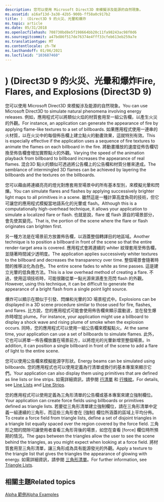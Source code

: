 ```yaml
---
description: 您可以使用 Microsoft Direct3D 來模擬涉及能源的自然現象。
ms.assetid: a16af13d-3a38-42b5-900b-ff58a0c917b2
title: )  (Direct3D 9 的火災、光暈和爆炸
ms.topic: article
ms.date: 05/31/2018
ms.openlocfilehash: 708730bd8e5f198664bb20c11fa98243ac98f0d6
ms.sourcegitcommit: a47bd86f517de76374e4fff33cfeb613eb259a7e
ms.translationtype: MT
ms.contentlocale: zh-TW
ms.lasthandoff: 01/06/2021
ms.locfileid: "103687460"
---
```

# <a name="fire-flares-and-explosions-direct3d-9"></a><span data-ttu-id="a9024-103">)  (Direct3D 9 的火災、光暈和爆炸</span><span class="sxs-lookup"><span data-stu-id="a9024-103">Fire, Flares, and Explosions (Direct3D 9)</span></span>

<span data-ttu-id="a9024-104">您可以使用 Microsoft Direct3D 來模擬涉及能源的自然現象。</span><span class="sxs-lookup"><span data-stu-id="a9024-104">You can use Microsoft Direct3D to simulate natural phenomena involving energy releases.</span></span> <span data-ttu-id="a9024-105">例如，應用程式可以將類似火焰的材質套用至一組公告欄，以產生火災的外觀。</span><span class="sxs-lookup"><span data-stu-id="a9024-105">For instance, an application can generate the appearance of fire by applying flame-like textures to a set of billboards.</span></span> <span data-ttu-id="a9024-106">如果應用程式使用一連串的火材質，以在火災中的每個佈告欄上建立點火的動畫效果，這就特別有效。</span><span class="sxs-lookup"><span data-stu-id="a9024-106">This is especially effective if the application uses a sequence of fire textures to animate the flames on each billboard in the fire.</span></span> <span data-ttu-id="a9024-107">將動畫播放的速度從佈告欄切換至佈告欄會增加實際點火的外觀。</span><span class="sxs-lookup"><span data-stu-id="a9024-107">Varying the speed of the animation playback from billboard to billboard increases the appearance of real flames.</span></span> <span data-ttu-id="a9024-108">混合3D 點火的類似可透過將公告欄上的公告欄和材質分層來達成。</span><span class="sxs-lookup"><span data-stu-id="a9024-108">The semblance of intermingled 3D flames can be achieved by layering the billboards and the textures on the billboards.</span></span>

<span data-ttu-id="a9024-109">您可以藉由將連續亮亮的燈光對應套用至場景中的所有基本型別，來模擬光暈和閃爍。</span><span class="sxs-lookup"><span data-stu-id="a9024-109">You can simulate flares and flashes by applying successively brighter light maps to all primitives in a scene.</span></span> <span data-ttu-id="a9024-110">雖然這是一種計算高度負荷的技術，但它可讓您的應用程式模擬當地語系化的光暈或 flash。</span><span class="sxs-lookup"><span data-stu-id="a9024-110">Although this is a computationally high-overhead technique, it allows your application to simulate a localized flare or flash.</span></span> <span data-ttu-id="a9024-111">也就是說，flare 或 flash 源自的場景部分，會先使其變亮。</span><span class="sxs-lookup"><span data-stu-id="a9024-111">That is, the portion of the scene where the flare or flash originates can brighten first.</span></span>

<span data-ttu-id="a9024-112">另一種方法是在場景前方放置佈告欄，以涵蓋整個轉譯目的地區域。</span><span class="sxs-lookup"><span data-stu-id="a9024-112">Another technique is to position a billboard in front of the scene so that the entire render-target area is covered.</span></span> <span data-ttu-id="a9024-113">應用程式會將連續的 whiter 紋理套用至佈告欄，並隨著時間減少透明度。</span><span class="sxs-lookup"><span data-stu-id="a9024-113">The application applies successively whiter textures to the billboard and decreases the transparency over time.</span></span> <span data-ttu-id="a9024-114">整個場景會隨著時間的推移淡化為白色。</span><span class="sxs-lookup"><span data-stu-id="a9024-114">The entire scene fades to white as time passes.</span></span> <span data-ttu-id="a9024-115">這是建立光暈的低負擔方法。</span><span class="sxs-lookup"><span data-stu-id="a9024-115">This is a low overhead method of creating a flare.</span></span> <span data-ttu-id="a9024-116">不過，使用這項技術時，可能很難從單一點光源來源產生亮閃 flash 的外觀。</span><span class="sxs-lookup"><span data-stu-id="a9024-116">However, using this technique, it can be difficult to generate the appearance of a bright flash from a single point light source.</span></span>

<span data-ttu-id="a9024-117">爆炸可以顯示在類似于引發、閃爍和光暈的3D 場景程式中。</span><span class="sxs-lookup"><span data-stu-id="a9024-117">Explosions can be displayed in a 3D scene procedure similar to those used for fire, flashes, and flares.</span></span> <span data-ttu-id="a9024-118">比方說，您的應用程式可能會使用佈告欄來顯示震動波，並在發生爆炸時增加 plume。</span><span class="sxs-lookup"><span data-stu-id="a9024-118">For instance, your application might use a billboard to display a shock wave and rising plume of smoke when the explosion occurs.</span></span> <span data-ttu-id="a9024-119">同時，您的應用程式可以使用一組公告欄來模擬點火。</span><span class="sxs-lookup"><span data-stu-id="a9024-119">At the same time, your application can use a set of billboards to simulate flames.</span></span> <span data-ttu-id="a9024-120">此外，它也可以將單一佈告欄放置在場景前方，以將燈光的光暈新增至整個場景。</span><span class="sxs-lookup"><span data-stu-id="a9024-120">In addition, it can position a single billboard in front of the scene to add a flare of light to the entire scene.</span></span>

<span data-ttu-id="a9024-121">您可以使用公告欄來模擬能源字形狀。</span><span class="sxs-lookup"><span data-stu-id="a9024-121">Energy beams can be simulated using billboards.</span></span> <span data-ttu-id="a9024-122">您的應用程式也可以使用定義為行清單或換行的基本專案來顯示它們。</span><span class="sxs-lookup"><span data-stu-id="a9024-122">Your application can also display them using primitives that are defined as line lists or line strips.</span></span> <span data-ttu-id="a9024-123">如需詳細資訊，請參閱 [行清單](line-lists.md) 和 [行條紋](line-strips.md)。</span><span class="sxs-lookup"><span data-stu-id="a9024-123">For details, see [Line Lists](line-lists.md) and [Line Strips](line-strips.md).</span></span>

<span data-ttu-id="a9024-124">您的應用程式可以使用定義為三角形清單的公告欄或基本專案來建立強制欄位。</span><span class="sxs-lookup"><span data-stu-id="a9024-124">Your application can create force fields using billboards or primitives defined as triangle lists.</span></span> <span data-ttu-id="a9024-125">若要從三角形清單建立強制欄位，請在三角形清單中定義一組連續的三角形，而這些三角形會在 [強制] 欄位所涵蓋的區域上平均分佈。</span><span class="sxs-lookup"><span data-stu-id="a9024-125">To create a force field from triangle lists, define a set of disjoint triangles in a triangle list equally spaced over the region covered by the force field.</span></span> <span data-ttu-id="a9024-126">三角形之間的間隙可讓使用者查看三角形背後的場景，如您在查看 [force] 欄位時所預期的情況。</span><span class="sxs-lookup"><span data-stu-id="a9024-126">The gaps between the triangles allow the user to see the scene behind the triangles, as you might expect when looking at a force field.</span></span> <span data-ttu-id="a9024-127">將材質套用至三角形清單，讓三角形成為具有能源發光的外觀。</span><span class="sxs-lookup"><span data-stu-id="a9024-127">Apply a texture to the triangle list that gives the triangles the appearance of glowing with energy.</span></span> <span data-ttu-id="a9024-128">如需詳細資訊，請參閱 [三角形清單](triangle-lists.md)。</span><span class="sxs-lookup"><span data-stu-id="a9024-128">For further information, see [Triangle Lists](triangle-lists.md).</span></span>

## <a name="related-topics"></a><span data-ttu-id="a9024-129">相關主題</span><span class="sxs-lookup"><span data-stu-id="a9024-129">Related topics</span></span>

<dl> <dt>

[<span data-ttu-id="a9024-130">Alpha 範例</span><span class="sxs-lookup"><span data-stu-id="a9024-130">Alpha Examples</span></span>](alpha-examples.md)
</dt> </dl>

 

 



